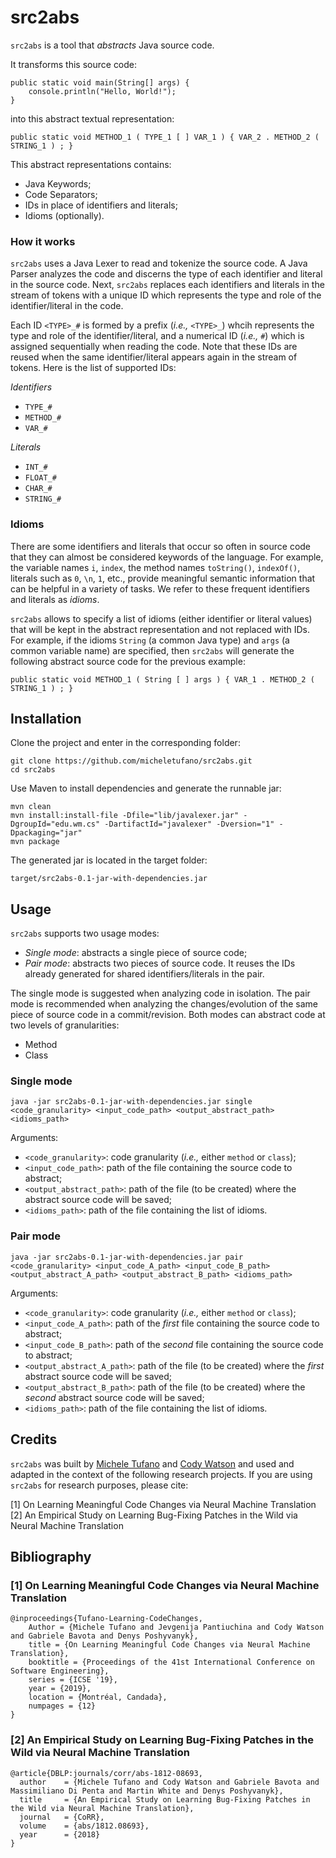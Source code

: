 # src2abs
`src2abs` is a tool that *abstracts* Java source code.

It transforms this source code:
```
public static void main(String[] args) {
    console.println("Hello, World!");
}
```
into this abstract textual representation:
```
public static void METHOD_1 ( TYPE_1 [ ] VAR_1 ) { VAR_2 . METHOD_2 ( STRING_1 ) ; }
```
This abstract representations contains:
- Java Keywords;
- Code Separators;
- IDs in place of identifiers and literals; 
- Idioms (optionally).

### How it works
`src2abs` uses a Java Lexer to read and tokenize the source code. A Java Parser analyzes the code and discerns the type of each identifier and literal in the source code. Next, `src2abs` replaces each identifiers and literals in the stream of tokens with a unique ID which represents the type and role of the identifier/literal in the code.

Each ID `<TYPE>_#` is formed by a prefix (_i.e.,_ `<TYPE>_`) whcih represents the type and role of the identifier/literal, and a numerical ID (_i.e.,_ `#`) which is assigned sequentially when reading the code. Note that these IDs are reused when the same identifier/literal appears again in the stream of tokens. Here is the list of supported IDs: 

*Identifiers*
- `TYPE_#`
- `METHOD_#`
- `VAR_#`

*Literals*
- `INT_#`
- `FLOAT_#`
- `CHAR_#`
- `STRING_#`

### Idioms
There are some identifiers and literals that occur so often in source code that they can almost be considered keywords of the language. For example, the variable names `i`, `index`, the method names `toString()`, `indexOf()`, literals such as `0`, `\n`, `1`, etc., provide meaningful semantic information that can be helpful in a variety of tasks. We refer to these frequent identifiers and literals as *idioms*.

`src2abs` allows to specify a list of idioms (either identifier or literal values) that will be kept in the abstract representation and not replaced with IDs. For example, if the idioms `String` (a common Java type) and `args` (a common variable name) are specified, then `src2abs` will generate the following abstract source code for the previous example:
```
public static void METHOD_1 ( String [ ] args ) { VAR_1 . METHOD_2 ( STRING_1 ) ; }
```





## Installation
Clone the project and enter in the corresponding folder:
```
git clone https://github.com/micheletufano/src2abs.git
cd src2abs
```
Use Maven to install dependencies and generate the runnable jar:
```
mvn clean
mvn install:install-file -Dfile="lib/javalexer.jar" -DgroupId="edu.wm.cs" -DartifactId="javalexer" -Dversion="1" -Dpackaging="jar"
mvn package
```
The generated jar is located in the target folder:
```
target/src2abs-0.1-jar-with-dependencies.jar
```


## Usage
`src2abs` supports two usage modes:
- *Single mode*: abstracts a single piece of source code;
- *Pair mode*: abstracts two pieces of source code. It reuses the IDs already generated for shared identifiers/literals in the pair.

The single mode is suggested when analyzing code in isolation. The pair mode is recommended when analyzing the changes/evolution of the same piece of source code in a commit/revision.
Both modes can abstract code at two levels of granularities:
- Method
- Class

### Single mode
```
java -jar src2abs-0.1-jar-with-dependencies.jar single <code_granularity> <input_code_path> <output_abstract_path> <idioms_path>
```

Arguments:
- `<code_granularity>`: code granularity (*i.e.,* either `method` or `class`);
- `<input_code_path>`: path of the file containing the source code to abstract;
- `<output_abstract_path>`: path of the file (to be created) where the abstract source code will be saved; 
- `<idioms_path>`: path of the file containing the list of idioms.

### Pair mode
```
java -jar src2abs-0.1-jar-with-dependencies.jar pair <code_granularity> <input_code_A_path> <input_code_B_path> <output_abstract_A_path> <output_abstract_B_path> <idioms_path>
```
Arguments:
- `<code_granularity>`: code granularity (*i.e.,* either `method` or `class`);
- `<input_code_A_path>`: path of the *first* file containing the source code to abstract;
- `<input_code_B_path>`: path of the *second* file containing the source code to abstract;
- `<output_abstract_A_path>`: path of the file (to be created) where the *first* abstract source code will be saved;
- `<output_abstract_B_path>`: path of the file (to be created) where the *second* abstract source code will be saved;
- `<idioms_path>`: path of the file containing the list of idioms.

## Credits
`src2abs` was built by [Michele Tufano](http://www.cs.wm.edu/~mtufano/) and [Cody Watson](http://www.cs.wm.edu/~cawatson/) and used and adapted in the context of the following research projects. If you are using `src2abs` for research purposes, please cite:

[1] On Learning Meaningful Code Changes via Neural Machine Translation
[2] An Empirical Study on Learning Bug-Fixing Patches in the Wild via Neural Machine Translation

## Bibliography
### [1] On Learning Meaningful Code Changes via Neural Machine Translation
```
@inproceedings{Tufano-Learning-CodeChanges,
    Author = {Michele Tufano and Jevgenija Pantiuchina and Cody Watson and Gabriele Bavota and Denys Poshyvanyk},
    title = {On Learning Meaningful Code Changes via Neural Machine Translation},
    booktitle = {Proceedings of the 41st International Conference on Software Engineering},
    series = {ICSE '19},
    year = {2019},
    location = {Montréal, Candada},
    numpages = {12}
}
```
### [2] An Empirical Study on Learning Bug-Fixing Patches in the Wild via Neural Machine Translation
```
@article{DBLP:journals/corr/abs-1812-08693,
  author    = {Michele Tufano and Cody Watson and Gabriele Bavota and Massimiliano Di Penta and Martin White and Denys Poshyvanyk},
  title     = {An Empirical Study on Learning Bug-Fixing Patches in the Wild via Neural Machine Translation},
  journal   = {CoRR},
  volume    = {abs/1812.08693},
  year      = {2018}
}
```
